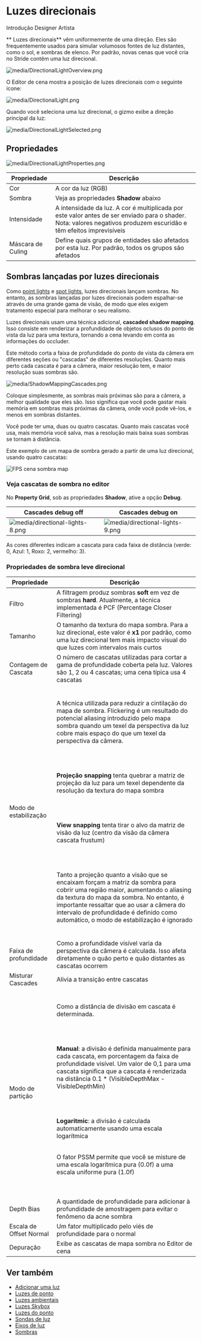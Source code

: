 # Luzes direcionais

<span class="badge text-bg-primary">Introdução</span>
<span class="badge text-bg-success">Designer</span>
<span class="badge text-bg-success">Artista </span>

** Luzes direcionais** vêm uniformemente de uma direção. Eles são frequentemente usados para simular volumosos fontes de luz distantes, como o sol, e sombras de elenco. Por padrão, novas cenas que você cria no Stride contêm uma luz direcional.

![media/DirectionalLightOverview.png](media/DirectionalLightOverview.png)

O Editor de cena mostra a posição de luzes direcionais com o seguinte ícone:

![media/DirectionalLight.png](media/DirectionalLight.png)

Quando você seleciona uma luz direcional, o gizmo exibe a direção principal da luz:

![media/DirectionalLightSelected.png](media/DirectionalLightSelected.png)

## Propriedades

![media/DirectionalLightProperties.png](media/DirectionalLightProperties.png)

| Propriedade | Descrição |
| ------------ | ---------- |
| Cor | A cor da luz (RGB) |
| Sombra | Veja as propriedades **Shadow** abaixo |
| Intensidade | A intensidade da luz. A cor é multiplicada por este valor antes de ser enviado para o shader. Nota: valores negativos produzem escuridão e têm efeitos imprevisíveis |
| Máscara de Culing | Define quais grupos de entidades são afetados por esta luz. Por padrão, todos os grupos são afetados |

## Sombras lançadas por luzes direcionais

Como [point lights](point-lights.md) e [spot lights](spot-lights.md), luzes direcionais lançam sombras. No entanto, as sombras lançadas por luzes direcionais podem espalhar-se através de uma grande gama de visão, de modo que eles exigem tratamento especial para melhorar o seu realismo.

Luzes direcionais usam uma técnica adicional, **cascaded shadow mapping**. Isso consiste em renderizar a profundidade de objetos oclusos do ponto de vista da luz para uma textura, tornando a cena levando em conta as informações do occluder.

Este método corta a faixa de profundidade do ponto de vista da câmera em diferentes seções ou "cascadas" de diferentes resoluções. Quanto mais perto cada cascata é para a câmera, maior resolução tem, e maior resolução suas sombras são.

![media/ShadowMappingCascades.png](media/ShadowMappingCascades.png)

Coloque simplesmente, as sombras mais próximas são para a câmera, a melhor qualidade que eles são. Isso significa que você pode gastar mais memória em sombras mais próximas da câmera, onde você pode vê-los, e menos em sombras distantes.

Você pode ter uma, duas ou quatro cascatas. Quanto mais cascatas você usa, mais memória você salva, mas a resolução mais baixa suas sombras se tornam à distância.

Este exemplo de um mapa de sombra gerado a partir de uma luz direcional, usando quatro cascatas:

![FPS cena sombra map](media/shadow-atlas-2x.png)

### Veja cascatas de sombra no editor

No **Property Grid**, sob as propriedades **Shadow**, ative a opção **Debug**.

| Cascades debug off | Cascades debug on |
| ---------------------- | ----------
| ![media/directional-lights-8.png](media/directional-lights-8.png) | ![media/directional-lights-9.png](media/directional-lights-9.png) |

As cores diferentes indicam a cascata para cada faixa de distância (verde: 0, Azul: 1, Roxo: 2, vermelho: 3).

### Propriedades de sombra leve direcional

| Propriedade | Descrição |
| ------------------- | ------------
| Filtro | A filtragem produz sombras **soft** em vez de sombras **hard**. Atualmente, a técnica implementada é PCF (Percentage Closer Filtering) |
| Tamanho | O tamanho da textura do mapa sombra. Para a luz direcional, este valor é **x1** por padrão, como uma luz direcional tem mais impacto visual do que luzes com intervalos mais curtos |
| Contagem de Cascata | O número de cascatas utilizadas para cortar a gama de profundidade coberta pela luz. Valores são 1, 2 ou 4 cascatas; uma cena típica usa 4 cascatas |
| Modo de estabilização | <p><br>A técnica utilizada para reduzir a cintilação do mapa de sombra. Flickering é um resultado do potencial aliasing introduzido pelo mapa sombra quando um texel da perspectiva da luz cobre mais espaço do que um texel da perspectiva da câmera.</p></br> <p><br> **Projeção snapping** tenta quebrar a matriz de projeção da luz para um texel dependente da resolução da textura do mapa sombra</p></br> <p><br>**View snapping** tenta tirar o alvo da matriz de visão da luz (centro da visão da câmera cascata frustum)</p></br> <p><br>Tanto a projeção quanto a visão que se encaixam forçam a matriz da sombra para cobrir uma região maior, aumentando o aliasing da textura do mapa da sombra. No entanto, é importante ressaltar que ao usar a câmera do intervalo de profundidade é definido como automático, o modo de estabilização é ignorado</p></br> |
| Faixa de profundidade | Como a profundidade visível varia da perspectiva da câmera é calculada. Isso afeta diretamente o quão perto e quão distantes as cascatas ocorrem |
| Misturar Cascades | Alivia a transição entre cascatas |
| Modo de partição | <p><br>Como a distância de divisão em cascata é determinada.</p></br> <p><br> **Manual**: a divisão é definida manualmente para cada cascata, em porcentagem da faixa de profundidade visível. Um valor de 0,1 para uma cascata significa que a cascata é renderizada na distância 0.1 * (VisibleDepthMax - VisibleDepthMin)<p><br> <p><br> **Logaritmic**: a divisão é calculada automaticamente usando uma escala logarítmica <p><br> O fator PSSM permite que você se misture de uma escala logarítmica pura (0.0f) a uma escala uniforme pura (1.0f)<p><br> |
| Depth Bias | A quantidade de profundidade para adicionar à profundidade de amostragem para evitar o fenômeno da acne sombra |
| Escala de Offset Normal | Um fator multiplicado pelo viés de profundidade para o normal |
| Depuração | Exibe as cascatas de mapa sombra no Editor de cena |

## Ver também

* [Adicionar uma luz](add-a-light.md)
* [Luzes de ponto](point-lights.md)
* [Luzes ambientais](ambient-lights.md)
* [Luzes Skybox](skybox-lights.md)
* [Luzes do ponto](spot-lights.md)
* [Sondas de luz](light-probes.md)
* [Eixos de luz](light-shafts.md)
* [Sombras](shadows.md)